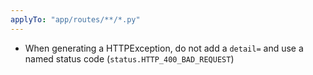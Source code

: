 ```yaml
---
applyTo: "app/routes/**/*.py"
---
```


- When generating a HTTPException, do not add a `detail=` and use a named status code (`status.HTTP_400_BAD_REQUEST`)

